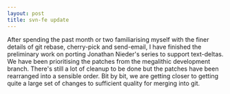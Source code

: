 ```yaml
---
layout: post
title: svn-fe update
---
```


After spending the past month or two familiarising myself with the finer details of git rebase, cherry-pick and send-email, I have finished the preliminary work on porting Jonathan Nieder's series to support text-deltas. We have been prioritising the patches from the megalithic development branch. There's still a lot of cleanup to be done but the patches have been rearranged into a sensible order. Bit by bit, we are getting closer to getting quite a large set of changes to sufficient quality for merging into git.
